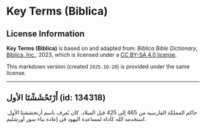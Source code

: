 # Key Terms (Biblica)

## License Information

**Key Terms (Biblica)** is based on and adapted from: _Biblica Bible Dictionary_, [Biblica, Inc.](https://www.biblica.com/), 2023, which is licensed under a [CC BY-SA 4.0 license](https://creativecommons.org/licenses/by-sa/4.0/legalcode.en).

This markdown version (created `2025-10-20`) is provided under the same license.



--------------------------------

## أَرْتَحْشَشْتَا الأول (id: 134318)

حاكم المملكة الفارسية من 465 إلى 425 قبل الميلاد. كان يُعرف باسم أرتحششتا الأول. استخدمه الله كأداة لمساعدة اليهود في إعادة بناء سور أورشليم.


